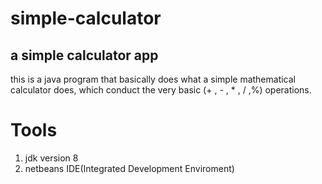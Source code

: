 # simple-calculator
## a simple calculator app
this is a java program that basically does what a simple mathematical calculator does, which conduct 
the very basic (+ , - , * , / ,%) operations.
# Tools
1. jdk version 8
2. netbeans IDE(Integrated Development Enviroment)


